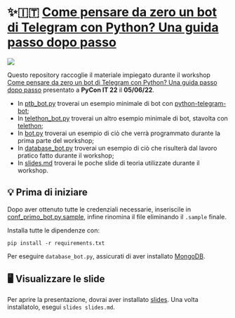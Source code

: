 # ✨🇮🇹 [Come pensare da zero un bot di Telegram con Python? Una guida passo dopo passo](https://pycon.it/en/submission/epxq)

[![](https://i.imgur.com/pNgvbbW.png)](https://pycon.it)

Questo repository raccoglie il materiale impiegato durante il workshop
[Come pensare da zero un bot di Telegram con Python? Una guida passo dopo passo](https://pycon.it/en/submission/epxq)
presentato a **PyCon IT 22** il **05/06/22**.

  - In [ptb_bot.py](ptb_bot.py) troverai un esempio minimale di bot con [python-telegram-bot](https://pypi.org/project/python-telegram-bot);
  - In [telethon_bot.py](telethon_bot.py) troverai un altro esempio minimale di bot, stavolta con [telethon](https://pypi.org/project/telethon);
  - In [bot.py](bot.py) troverai un esempio di ciò che verrà programmato durante la prima parte del workshop;
  - In [database_bot.py](database_bot.py) troverai un esempio di ciò che risulterà dal lavoro pratico fatto durante il workshop;
  - In [slides.md](slides.md) troverai le poche slide di teoria utilizzate durante il workshop.

## 💡 Prima di iniziare

Dopo aver ottenuto tutte le credenziali necessarie, inseriscile in [conf_primo_bot.py.sample](conf_primo_bot.py.sample), infine
rinomina il file eliminando il `.sample` finale.

Installa tutte le dipendenze con:

```pip install -r requirements.txt```

Per eseguire ```database_bot.py```, assicurati di aver
installato [MongoDB](https://www.mongodb.com/try/download/community).

## 🖥 Visualizzare le slide

Per aprire la presentazione, dovrai aver installato [slides](https://github.com/maaslalani/slides). Una volta
installatolo, esegui `slides slides.md`.
